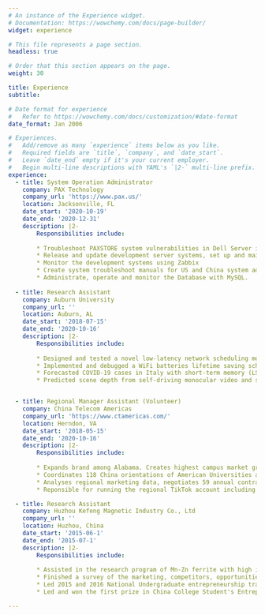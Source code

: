 ```yaml
---
# An instance of the Experience widget.
# Documentation: https://wowchemy.com/docs/page-builder/
widget: experience

# This file represents a page section.
headless: true

# Order that this section appears on the page.
weight: 30

title: Experience
subtitle:

# Date format for experience
#   Refer to https://wowchemy.com/docs/customization/#date-format
date_format: Jan 2006

# Experiences.
#   Add/remove as many `experience` items below as you like.
#   Required fields are `title`, `company`, and `date_start`.
#   Leave `date_end` empty if it's your current employer.
#   Begin multi-line descriptions with YAML's `|2-` multi-line prefix.
experience:
  - title: System Operation Administrator
    company: PAX Technology
    company_url: 'https://www.pax.us/'
    location: Jacksonville, FL
    date_start: '2020-10-19'
    date_end: '2020-12-31'
    description: |2-
        Responsibilities include:
        
        * Troubleshoot PAXSTORE system vulnerabilities in Dell Server iDRAC, vSphere ESXi host, vSphere vCenter, Zabbix and Virtual machines under CentOS, SUSE and Windows Operating system using bash scripts.
        * Release and update development server systems, set up and maintain Luna EFT HSM encryption machine, DNS servers, storage servers, web servers, Zabbix servers and Virtual Machines for US and China developments teams.
        * Monitor the development systems using Zabbix
        * Create system troubleshoot manuals for US and China system administration department. 
        * Administrate, operate and monitor the Database with MySQL.
        
  - title: Research Assistant
    company: Auburn University
    company_url: ''
    location: Auburn, AL
    date_start: '2018-07-15'
    date_end: '2020-10-16'
    description: |2-
        Responsibilities include:
        
        * Designed and tested a novel low-latency network scheduling module for various queueing policies using C/C++ under Linux Ubuntu system, and evaluated the algorithm in WAN under Common Open Research Emulator (CORE)
        * Implemented and debugged a WiFi batteries lifetime saving scheduling algorithm for CSMA protocol in Network Simulator 3 (NS-3) using C/C++ under Linux Ubuntu system
        * Forecasted COVID-19 cases in Italy with short-term memory (LSTM) and modified the SEIR model with estimated model parameters using Python
        * Predicted scene depth from self-driving monocular video and studied the influences of Age of Information in frame sampling with DispNetS model using Python 


  - title: Regional Manager Assistant (Volunteer)
    company: China Telecom Americas
    company_url: 'https://www.ctamericas.com/'
    location: Herndon, VA
    date_start: '2018-05-15'
    date_end: '2020-10-16'
    description: |2-
        Responsibilities include:
        
        * Expands brand among Alabama. Creates highest campus market growth rate record 1576.92% among United States in 2018 summer internship and acquired more than 1000 international students customers.
        * Coordinates 118 China orientations of American Universities and 44 Chinese spring festival gala to promote and advertise products as program leader
        * Analyses regional marketing data, negotiates 59 annual contracts, established 17 new partners in Midwest USA (18 States) Chinese communities with my supervisor
        * Reponsible for running the regional TikTok account including story design, filming and video production

  - title: Research Assistant
    company: Huzhou Kefeng Magnetic Industry Co., Ltd
    company_url: ''
    location: Huzhou, China
    date_start: '2015-06-1'
    date_end: '2015-07-1'
    description: |2-
        Responsibilities include:
        
        * Assisted in the research program of Mn-Zn ferrite with high impedance and wide anti-jam frequency range, optimized the manufacturing process using LEAN principles
        * Finished a survey of the marketing, competitors, opportunities and risks of the research program in Yangtze River Delta area.
        * Led 2015 and 2016 National Undergraduate entrepreneurship training program basing on the program
        * Led and won the first prize in China College Student's Entrepreneurship Competition (Zhejiang Division) basing on the program

---
```

